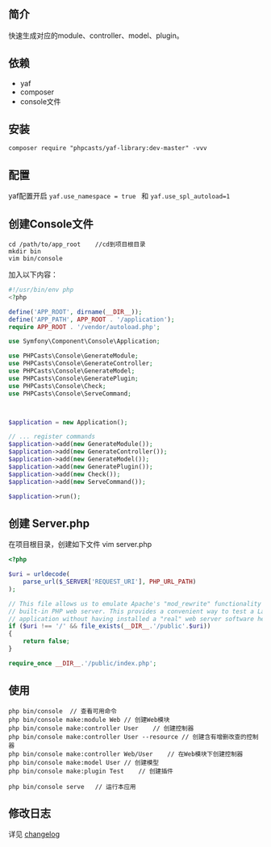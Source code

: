 ## 简介

快速生成对应的module、controller、model、plugin。

## 依赖

 - yaf
 - composer
 - console文件

## 安装

`composer require "phpcasts/yaf-library:dev-master" -vvv `

## 配置

yaf配置开启 `yaf.use_namespace = true ` 和 `yaf.use_spl_autoload=1 `

## 创建Console文件

```shell
cd /path/to/app_root    //cd到项目根目录
mkdir bin
vim bin/console
```

加入以下内容：
```php
#!/usr/bin/env php
<?php

define('APP_ROOT', dirname(__DIR__));
define('APP_PATH', APP_ROOT . '/application');
require APP_ROOT . '/vendor/autoload.php';

use Symfony\Component\Console\Application;

use PHPCasts\Console\GenerateModule;
use PHPCasts\Console\GenerateController;
use PHPCasts\Console\GenerateModel;
use PHPCasts\Console\GeneratePlugin;
use PHPCasts\Console\Check;
use PHPCasts\Console\ServeCommand;



$application = new Application();

// ... register commands
$application->add(new GenerateModule());
$application->add(new GenerateController());
$application->add(new GenerateModel());
$application->add(new GeneratePlugin());
$application->add(new Check());
$application->add(new ServeCommand());

$application->run();
```
## 创建 Server.php
在项目根目录，创建如下文件
vim server.php
```php
<?php

$uri = urldecode(
	parse_url($_SERVER['REQUEST_URI'], PHP_URL_PATH)
);

// This file allows us to emulate Apache's "mod_rewrite" functionality from the
// built-in PHP web server. This provides a convenient way to test a Laravel
// application without having installed a "real" web server software here.
if ($uri !== '/' && file_exists(__DIR__.'/public'.$uri))
{
	return false;
}

require_once __DIR__.'/public/index.php';
```

## 使用

```shell
php bin/console  // 查看可用命令
php bin/console make:module Web	// 创建Web模块
php bin/console make:controller User	// 创建控制器
php bin/console make:controller User --resource	// 创建含有增删改查的控制器
php bin/console make:controller Web/User	// 在Web模块下创建控制器
php bin/console make:model User // 创建模型
php bin/console make:plugin Test	// 创建插件

php bin/console serve	// 运行本应用
```

## 修改日志

详见 [changelog](./CHANGELOG.md)
